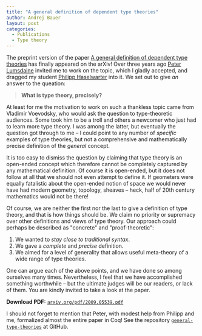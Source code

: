 ```yaml
---
title: "A general definition of dependent type theories"
author: Andrej Bauer
layout: post
categories:
  - Publications
  - Type theory
---
```


The preprint version of the paper [A general definition of dependent type
theories](https://arxiv.org/abs/2009.05539) has finally appeared on the arXiv! Over three
years ago [Peter Lumsdaine](http://peterlefanulumsdaine.com) invited me to work on the
topic, which I gladly accepted, and dragged my student [Philipp
Haselwarter](http://haselwarter.org/~philipp/) into it. We set out to give *an* answer to
the queation:

> **What is type theory, precisely?**

At least for me the motivation to work on such a thankless topic came from Vladimir
Voevodsky, who would ask the question to type-theoretic audiences. Some took him to be a
troll and others a newcomer who just had to learn more type theory. I was among the
latter, but eventually the question got through to me – I could point to any number of
*specific* examples of type theories, but not a comprehensive and mathematically precise
definition of the *general* concept.

It is too easy to dismiss the question by claiming that type theory is an open-ended concept
which therefore cannot be completely captured by any mathematical definition. Of
course it is open-ended, but it does not follow at all that we should not even
attempt to define it. If geometers were equally fatalistic about the open-ended notion of
space we would never have had modern geometry, topology, sheaves – heck, half of 20th
century mathematics would not be there!

Of course, we are neither the first nor the last to give a definition of type theory, and
that is how things should be. We claim no priority or supremacy over other definitions and
views of type theory. Our approach could perhaps be described as "concrete" and
"proof-theoretic":

1. We wanted to *stay close to traditional syntax*.
2. We gave a *complete* and *precise* definition.
3. We aimed for a level of generality that allows useful meta-theory of a wide range of type theories.

One can argue each of the above points, and we have done so among ourselves many times.
Nevertheless, I feel that we have accomplished something worthwhile – but the ultimate
judges will be our readers, or lack of them. You are kindly invited to take a look at the
paper.

**Download PDF:** [`arxiv.org/pdf/2009.05539.pdf`](https://arxiv.org/pdf/2009.05539.pdf)

I should not forget to mention that Peter, with modest help from Philipp and me,
formalized almost the entire paper in Coq! See the repository
[`general-type-theories`](https://github.com/peterlefanulumsdaine/general-type-theories) at
GitHub.

